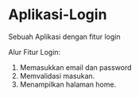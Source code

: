 # Aplikasi-Login
Sebuah Aplikasi dengan fitur login

Alur Fitur Login:

1. Memasukkan email dan password
2. Memvalidasi masukan.
3. Menampilkan halaman home.
